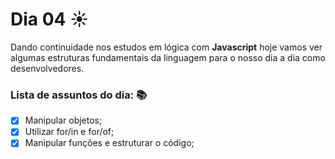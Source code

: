 # Dia 04 ☀️
Dando continuidade nos estudos em lógica com **Javascript** hoje vamos ver algumas estruturas fundamentais da linguagem para o nosso dia a dia como desenvolvedores.

### Lista de assuntos do dia: 📚

- [x] Manipular objetos;
- [x] Utilizar for/in e for/of;
- [x] Manipular funções e estruturar o código;
